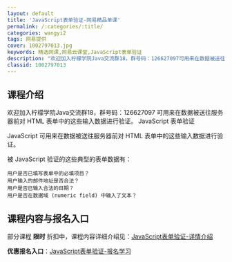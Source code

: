 ```yaml
---
layout: default
title: 'JavaScript表单验证-网易精品单课'
permalink: /:categories/:title/
categories: wangyi2
tags: 网易提供
cover: 1002797013.jpg
keywords: 精选网课,网易云课堂,JavaScript表单验证
description: "欢迎加入柠檬学院Java交流群18，群号码：126627097可用来在数据被送往服务器前对HTML表单中的这些输入数据进行验证。JavaScript表单验证JavaScript可用来在数据被"
classid: 1002797013
---
```


## 课程介绍

欢迎加入柠檬学院Java交流群18，群号码：126627097
可用来在数据被送往服务器前对 HTML 表单中的这些输入数据进行验证。
JavaScript 表单验证

JavaScript 可用来在数据被送往服务器前对 HTML 表单中的这些输入数据进行验证。

被 JavaScript 验证的这些典型的表单数据有：

    用户是否已填写表单中的必填项目？
    用户输入的邮件地址是否合法？
    用户是否已输入合法的日期？
    用户是否在数据域 (numeric field) 中输入了文本？

## 课程内容与报名入口

部分课程 **限时** 折扣中，课程内容详细介绍见：[JavaScript表单验证-详情介绍](https://study.163.com/course/introduction/1002797013.htm?share=1&shareId=1025206652&utm_campaign=share&utm_medium=iphoneShare&utm_source=&utm_u=1025206652)

**优惠报名入口**：[JavaScript表单验证-报名学习](https://study.163.com/course/introduction/1002797013.htm?share=1&shareId=1025206652&utm_campaign=share&utm_medium=iphoneShare&utm_source=&utm_u=1025206652)

